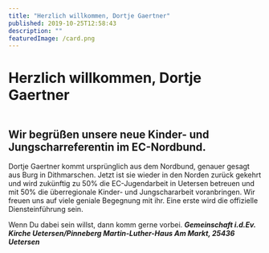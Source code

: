 ```yaml
---
title: "Herzlich willkommen, Dortje Gaertner"
published: 2019-10-25T12:58:43
description: ""
featuredImage: /card.png
---
```


# Herzlich willkommen, Dortje Gaertner


<img loading="lazy" src="/old/Dortje-Einführung.jpg" alt>


## Wir begrüßen unsere neue Kinder- und Jungscharreferentin im EC-Nordbund.


Dortje Gaertner kommt ursprünglich aus dem Nordbund, genauer gesagt aus Burg in Dithmarschen. Jetzt ist sie wieder in den Norden zurück gekehrt und wird zukünftig zu 50% die EC-Jugendarbeit in Uetersen betreuen und mit 50% die überregionale Kinder- und Jungschararbeit voranbringen. Wir freuen uns auf viele geniale Begegnung mit ihr. Eine erste wird die offizielle Diensteinführung sein.

Wenn Du dabei sein willst, dann komm gerne vorbei. ***Gemeinschaft i.d.Ev. Kirche Uetersen/Pinneberg Martin-Luther-Haus Am Markt, 25436 Uetersen***

<img loading="lazy" src="/old/rechteckig_2.png" alt>
